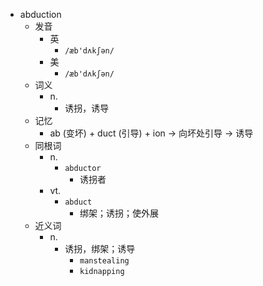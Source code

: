 - abduction
  - 发音
    - 英
      - `/æb'dʌkʃən/`
    - 美
      - `/æb'dʌkʃən/`
  - 词义
    - n.
      - 诱拐，诱导
  - 记忆
    - ab (变坏) + duct (引导) + ion → 向坏处引导 → 诱导
  - 同根词
    - n.
      - `abductor`
        - 诱拐者
    - vt.
      - `abduct`
        - 绑架；诱拐；使外展
  - 近义词
    - n.
      - 诱拐，绑架；诱导
        - `manstealing`
        - `kidnapping`
